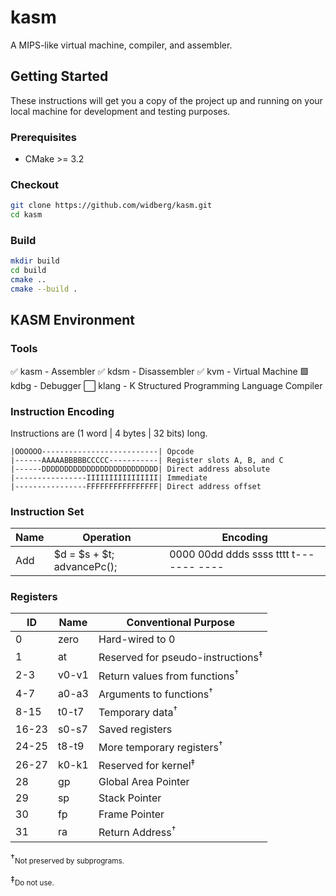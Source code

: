 # kasm

A MIPS-like virtual machine, compiler, and assembler.

## Getting Started

These instructions will get you a copy of the project up and running on your local machine for development and testing purposes.

### Prerequisites

* CMake >= 3.2

### Checkout

```sh
git clone https://github.com/widberg/kasm.git
cd kasm
```

### Build

```sh
mkdir build
cd build
cmake ..
cmake --build .
```

## KASM Environment

### Tools

✅ kasm - Assembler
✅ kdsm - Disassembler
✅ kvm - Virtual Machine
🟩 kdbg - Debugger
⬜ klang - K Structured Programming Language Compiler

### Instruction Encoding

Instructions are (1 word | 4 bytes | 32 bits) long.

```text
|OOOOOO--------------------------| Opcode
|------AAAAABBBBBCCCCC-----------| Register slots A, B, and C
|------DDDDDDDDDDDDDDDDDDDDDDDDDD| Direct address absolute
|----------------IIIIIIIIIIIIIIII| Immediate
|----------------FFFFFFFFFFFFFFFF| Direct address offset
```

### Instruction Set

| Name | Operation | Encoding |
| --- | --- | --- |
| Add | $d = $s + $t; advancePc(); | 0000 00dd ddds ssss tttt t--- ---- ---- |

### Registers

| ID | Name | Conventional Purpose |
| --- | --- | --- |
| 0 | zero | Hard-wired to 0 |
| 1 | at | Reserved for pseudo-instructions<sup>‡</sup> |
| 2-3 | v0-v1 | Return values from functions<sup>†</sup> |
| 4-7 | a0-a3 | Arguments to functions<sup>†</sup> |
| 8-15 | t0-t7 | Temporary data<sup>†</sup> |
| 16-23 | s0-s7 | Saved registers |
| 24-25 | t8-t9 | More temporary registers<sup>†</sup> |
| 26-27 | k0-k1 | Reserved for kernel<sup>‡</sup> |
| 28 | gp | Global Area Pointer |
| 29 | sp | Stack Pointer |
| 30 | fp | Frame Pointer |
| 31 | ra | Return Address<sup>†</sup> |

†<sub>Not preserved by subprograms.</sub>

‡<sub>Do not use.</sub>
